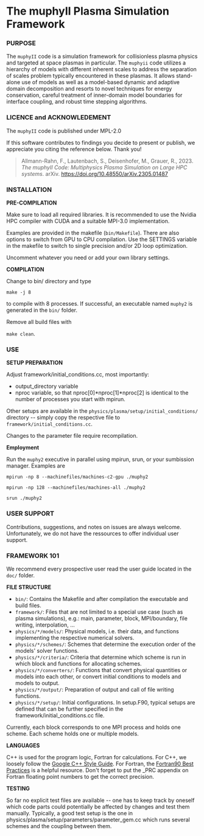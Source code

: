 # The muphyII Plasma Simulation Framework

### PURPOSE

The `muphyII` code is a simulation framework for collisionless plasma
physics and targeted at space plasmas in particular. The `muphyii`
code utilizes a hierarchy of models with different inherent scales to
address the separation of scales problem typically encountered in
these plasmas. It allows stand-alone use of models as well as a
model-based dynamic and adaptive domain decomposition and resorts to
novel techniques for energy conservation, careful treatment of
inner-domain model boundaries for interface coupling, and robust time
stepping algorithms.


### LICENCE and ACKNOWLEDEMENT

The `muphyII` code is published under MPL-2.0

If this software contributes to findings you decide to present or
publish, we appreciate you citing the reference below. Thank you!

> Allmann-Rahn, F., Lautenbach, S., Deisenhofer, M., Grauer, R., 2023. *The muphyII Code: Multiphysics Plasma Simulation on Large
HPC systems*. arXiv. https://doi.org/10.48550/arXiv.2305.01487


### INSTALLATION

**PRE-COMPILATION**

Make sure to load all required libraries. It is recommended to use the
Nvidia HPC compiler with CUDA and a suitable MPI-3.0 implementation.

Examples are provided in the makefile (`bin/Makefile`).
There are also options to switch from GPU to CPU compilation.
Use the SETTINGS variable in the makefile to switch to
single precision and/or 2D loop optimization.

Uncomment whatever you need or add your own library settings.


**COMPILATION**

Change to bin/ directory and type

`make -j 8`

to compile with 8 processes. If successful, an executable named `muphy2` is generated in the `bin/` folder.

Remove all build files with

`make clean`.


### USE

**SETUP PREPARATION**

Adjust framework/initial_conditions.cc, most importantly:

+ output_directory variable
+ nproc variable, so that nproc[0]*nproc[1]*nproc[2]
is identical to the number of processes you start with
mpirun.

Other setups are available in the
`physics/plasma/setup/initial_conditions/` directory --
simply copy the respective file to `framework/initial_conditions.cc`.

Changes to the parameter file require recompilation.

**Employment**

Run the `muphy2` executive in parallel using mpirun, srun, or your sumbission manager. Examples are 

`mpirun -np 8 --machinefiles/machines-c2-gpu ./muphy2`

`mpirun -np 128 --machinefiles/machines-all ./muphy2`

`srun ./muphy2`


### USER SUPPORT

Contributions, suggestions, and notes on issues are always welcome. Unfortunately, we do
not have the ressources to offer individual user support.


### FRAMEWORK 101

We recommend every prospective user read the user guide located in the `doc/` folder.

**FILE STRUCTURE**

+ `bin/`: Contains the Makefile and after compilation the executable and build files.
+ `framework/`: Files that are not limited to a special
use case (such as plasma simulations), e.g.: main, parameter, block, MPI/boundary, file writing, interpolation, ...
+ `physics/*/models/`: Physical models, i.e. their data, and functions implementing the respective numerical solvers.
+ `physics/*/schemes/`: Schemes that determine the execution order of the models' solver functions.
+ `physics/*/criteria/`: Criteria that determine which scheme is run in which block and functions for
allocating schemes.
+ `physics/*/converters/`: Functions that convert physical quantities or models into each other, or convert
initial conditions to models and models to output.
+ `physics/*/output/`: Preparation of output and call of file writing functions.
+ `physics/*/setup/`: Initial configurations. In setup.F90, typical setups are defined that
can be further specified in the framework/initial_conditions.cc file.

Currently, each block corresponds to one MPI process and holds one scheme.
Each scheme holds one or multiple models.


**LANGUAGES**

C++ is used for the program logic, Fortran for calculations.
For C++, we loosely follow the [Google C++ Style Guide](https://google.github.io/styleguide/cppguide.html).
For Fortran, the [Fortran90 Best Practices](https://www.fortran90.org/src/best-practices.html) is
a helpful resource. Don't forget to put the _PRC appendix on Fortran floating point numbers
to get the correct precision.


**TESTING**

So far no explicit test files are available -- one has to keep track by oneself which
code parts could potentially be affected by changes and test them manually.
Typically, a good test setup is the one in physics/plasma/setup/parameters/parameter_gem.cc
which runs several schemes and the coupling between them.


